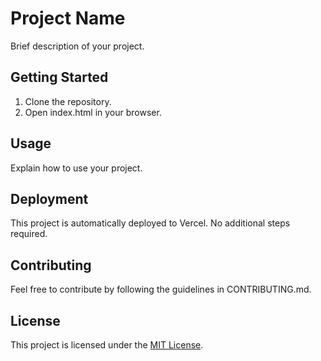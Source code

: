 # Project Name

Brief description of your project.

## Getting Started

1. Clone the repository.
2. Open index.html in your browser.

## Usage

Explain how to use your project.

## Deployment

This project is automatically deployed to Vercel. No additional steps required.

## Contributing

Feel free to contribute by following the guidelines in CONTRIBUTING.md.

## License

This project is licensed under the [MIT License](LICENSE).
